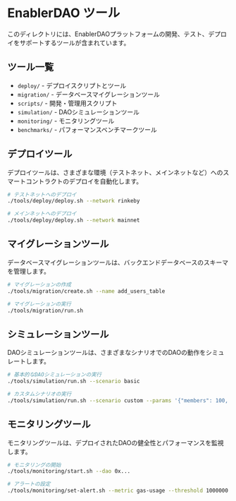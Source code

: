 # EnablerDAO ツール

このディレクトリには、EnablerDAOプラットフォームの開発、テスト、デプロイをサポートするツールが含まれています。

## ツール一覧

- `deploy/` - デプロイスクリプトとツール
- `migration/` - データベースマイグレーションツール
- `scripts/` - 開発・管理用スクリプト
- `simulation/` - DAOシミュレーションツール
- `monitoring/` - モニタリングツール
- `benchmarks/` - パフォーマンスベンチマークツール

## デプロイツール

デプロイツールは、さまざまな環境（テストネット、メインネットなど）へのスマートコントラクトのデプロイを自動化します。

```bash
# テストネットへのデプロイ
./tools/deploy/deploy.sh --network rinkeby

# メインネットへのデプロイ
./tools/deploy/deploy.sh --network mainnet
```

## マイグレーションツール

データベースマイグレーションツールは、バックエンドデータベースのスキーマを管理します。

```bash
# マイグレーションの作成
./tools/migration/create.sh --name add_users_table

# マイグレーションの実行
./tools/migration/run.sh
```

## シミュレーションツール

DAOシミュレーションツールは、さまざまなシナリオでのDAOの動作をシミュレートします。

```bash
# 基本的なDAOシミュレーションの実行
./tools/simulation/run.sh --scenario basic

# カスタムシナリオの実行
./tools/simulation/run.sh --scenario custom --params '{"members": 100, "proposals": 10}'
```

## モニタリングツール

モニタリングツールは、デプロイされたDAOの健全性とパフォーマンスを監視します。

```bash
# モニタリングの開始
./tools/monitoring/start.sh --dao 0x...

# アラートの設定
./tools/monitoring/set-alert.sh --metric gas-usage --threshold 1000000
```
